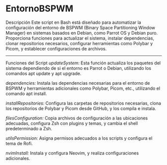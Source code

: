 # EntornoBSPWM

Descripción
Este script en Bash está diseñado para automatizar la configuración del entorno de BSPWM (Binary Space Partitioning Window Manager) en sistemas basados en Debian, como Parrot OS y Debian puro. Proporciona funciones para actualizar el sistema, instalar dependencias, clonar repositorios necesarios, configurar herramientas como Polybar y Picom, y establecer configuraciones de archivos.

***

Funciones del Script
*updateSystem:* Esta función actualiza los paquetes del sistema dependiendo de si el entorno es Parrot o Debian, utilizando los comandos apt update y apt upgrade.

*dependencies:* Instala las dependencias necesarias para el entorno de BSPWM y herramientas adicionales como Polybar, Picom, etc., utilizando el comando apt install.

*installRepositories:* Configura las carpetas de repositorios necesarias, clona los repositorios de Polybar y Picom desde GitHub, y los compila e instala.

*filesConfiguration:* Copia archivos de configuración a las ubicaciones adecuadas, configura Zsh con plugins y temas, y cambia el shell predeterminado a Zsh.

*utilsPermission:* Asigna permisos adecuados a los scripts y configura el tema de Rofi.

*nvimInstall:* Instala y configura Neovim, y realiza configuraciones adicionales.
